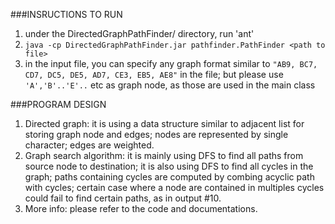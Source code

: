 ###INSRUCTIONS TO RUN

1. under the DirectedGraphPathFinder/ directory, run 'ant'
2. `java -cp DirectedGraphPathFinder.jar pathfinder.PathFinder <path to file>`
3. in the input file, you can specify any graph format similar to `"AB9, BC7, CD7, DC5, DE5, AD7, CE3, EB5, AE8"`
in the file; but please use `'A','B'..'E'..` etc as graph node, as those are used in the main class

 
###PROGRAM DESIGN

1. Directed graph: 
	it is using a data structure similar to adjacent list for storing graph node and edges; 
	nodes are represented by single character; edges are weighted.
2. Graph search algorithm: 
	it is mainly using DFS to find all paths from source node to destination; it is also 
	using DFS to find all cycles in the graph; paths containing cycles are computed by combing
	acyclic path with cycles; certain case where a node are contained in multiples cycles could 
	fail to find certain paths, as in output #10.
3. More info:
	please refer to the code and documentations.